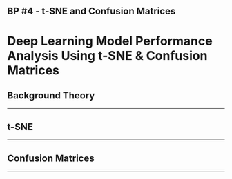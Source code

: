 ## BP #4 - t-SNE and Confusion Matrices

# Deep Learning Model Performance Analysis Using t-SNE & Confusion Matrices
## Background Theory
---


## t-SNE
---


## Confusion Matrices
---

